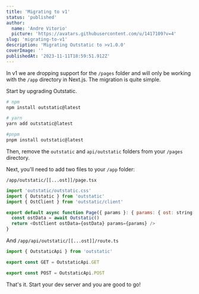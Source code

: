 ```yaml
---
title: 'Migrating to v1'
status: 'published'
author:
  name: 'Andre Vitorio'
  picture: 'https://avatars.githubusercontent.com/u/1417109?v=4'
slug: 'migrating-to-v1'
description: 'Migrating Outstatic to >v1.0.0'
coverImage: ''
publishedAt: '2023-11-11T18:59:51.912Z'
---
```


In v1 we are dropping support for the `/pages` folder and will only be working with the `/app` directory in Next.js. The migration is quite simple. 

Start by upgrading Outstatic.

```bash
# npm
npm install outstatic@latest

# yarn
yarn add outstatic@latest

#pnpm
pnpm install outstatic@latest
```

Then, remove the `outstatic` and `api/outstatic` folders from your `/pages` directory.

Next, you'll need to add two files to your `/app` folder:

`/app/outstatic/[[...ost]]/page.tsx`

```javascript
import 'outstatic/outstatic.css'
import { Outstatic } from 'outstatic'
import { OstClient } from 'outstatic/client'

export default async function Page({ params }: { params: { ost: string[] } }) {
  const ostData = await Outstatic()
  return <OstClient ostData={ostData} params={params} />
}
```

And `/app/api/outstatic/[[...ost]]/route.ts`

```javascript
import { OutstaticApi } from 'outstatic'

export const GET = OutstaticApi.GET

export const POST = OutstaticApi.POST
```

That's it. Start your dev server and you are good to go!